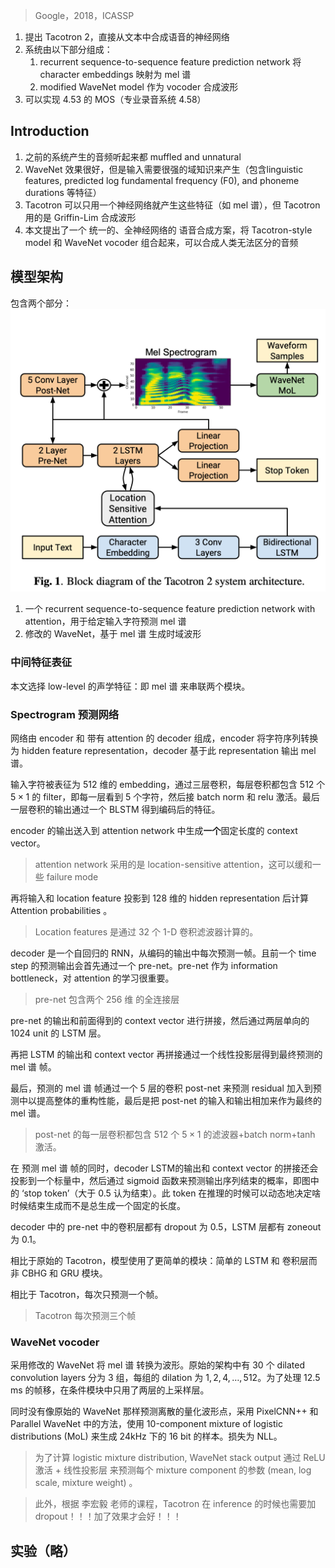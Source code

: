 > Google，2018，ICASSP

1. 提出 Tacotron 2，直接从文本中合成语音的神经网络
2. 系统由以下部分组成：
	1. recurrent sequence-to-sequence feature prediction network 将 character embeddings 映射为 mel 谱
	2. modified WaveNet model 作为 vocoder 合成波形
3. 可以实现 4.53 的 MOS（专业录音系统 4.58）

## Introduction

1. 之前的系统产生的音频听起来都 muffled and unnatural
2. WaveNet 效果很好，但是输入需要很强的域知识来产生（包含linguistic features, predicted log fundamental frequency (F0), and phoneme durations 等特征）
3. Tacotron 可以只用一个神经网络就产生这些特征（如 mel 谱），但 Tacotron 用的是  Griffin-Lim 合成波形
4. 本文提出了一个  统一的、全神经网络的 语音合成方案，将  Tacotron-style model 和 WaveNet vocoder 组合起来，可以合成人类无法区分的音频

## 模型架构

包含两个部分：
![](image/Pasted%20image%2020230827215840.png)
1. 一个 recurrent sequence-to-sequence feature prediction network with attention，用于给定输入字符预测 mel 谱
2. 修改的 WaveNet，基于 mel 谱 生成时域波形

### 中间特征表征

本文选择 low-level 的声学特征：即 mel 谱 来串联两个模块。

### Spectrogram 预测网络

网络由 encoder 和 带有 attention 的 decoder 组成，encoder 将字符序列转换为 hidden feature representation，decoder 基于此 representation 输出 mel 谱。

输入字符被表征为 512 维的 embedding，通过三层卷积，每层卷积都包含 512 个 $5\times 1$ 的 filter，即每一层看到 5 个字符，然后接 batch norm 和 relu 激活。最后一层卷积的输出通过一个 BLSTM 得到编码后的特征。

encoder 的输出送入到 attention network 中生成**一个**固定长度的 context vector。
> attention network 采用的是 location-sensitive attention，这可以缓和一些 failure mode

再将输入和 location feature 投影到 128 维的 hidden representation 后计算 Attention probabilities 。
>  Location features 是通过 32 个 1-D 卷积滤波器计算的。

decoder 是一个自回归的 RNN，从编码的输出中每次预测一帧。且前一个 time step 的预测输出会首先通过一个 pre-net。pre-net 作为 information bottleneck，对 attention 的学习很重要。
> pre-net 包含两个 256 维 的全连接层

pre-net 的输出和前面得到的 context vector 进行拼接，然后通过两层单向的 1024 unit 的 LSTM 层。

再把 LSTM 的输出和 context vector  再拼接通过一个线性投影层得到最终预测的 mel 谱 帧。

最后，预测的 mel 谱 帧通过一个 5 层的卷积 post-net 来预测 residual 加入到预测中以提高整体的重构性能，最后是把 post-net 的输入和输出相加来作为最终的 mel 谱。
> post-net 的每一层卷积都包含 512 个 $5\times 1$ 的滤波器+batch norm+tanh 激活。

在 预测 mel 谱 帧的同时，decoder LSTM的输出和 context vector 的拼接还会投影到一个标量中，然后通过 sigmoid 函数来预测输出序列结束的概率，即图中的 ‘stop token’（大于 0.5 认为结束）。此 token 在推理的时候可以动态地决定啥时候结束生成而不是总生成一个固定的长度。

decoder 中的 pre-net 中的卷积层都有 dropout 为 0.5，LSTM 层都有 zoneout 为 0.1。

相比于原始的 Tacotron，模型使用了更简单的模块：简单的 LSTM 和 卷积层而非 CBHG 和 GRU 模块。

相比于 Tacotron，每次只预测一个帧。
> Tacotron 每次预测三个帧

### WaveNet vocoder

采用修改的 WaveNet 将 mel 谱 转换为波形。原始的架构中有 30 个 dilated convolution layers 分为 3 组，每组的 dilation 为 $1,2,4, \ldots, 512$。为了处理 12.5 ms 的帧移，在条件模块中只用了两层的上采样层。

同时没有像原始的 WaveNet 那样预测离散的量化波形点，采用 PixelCNN++ 和  Parallel WaveNet 中的方法，使用 10-component mixture of logistic distributions (MoL) 来生成 24kHz 下的 16 bit 的样本。损失为 NLL。
> 为了计算 logistic mixture distribution, WaveNet stack output 通过 ReLU 激活 + 线性投影层 来预测每个 mixture component 的参数 (mean, log scale, mixture weight) 。

> 此外，根据 李宏毅 老师的课程，Tacotron 在 inference  的时候也需要加 dropout！！！加了效果才会好！！！

## 实验（略）